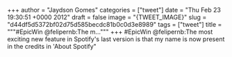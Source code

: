 
+++
author = "Jaydson Gomes"
categories = ["tweet"]
date = "Thu Feb 23 19:30:51 +0000 2012"
draft = false
image = "{TWEET_IMAGE}"
slug = "d44df5d5372bf02d75d585becdc81b0c0d3e8989"
tags = ["tweet"]
title = """#EpicWin @felipernb:The m..."""
+++
#EpicWin @felipernb:The most exciting new feature in Spotify's last version is that my name is now present in the credits in 'About Spotify"
